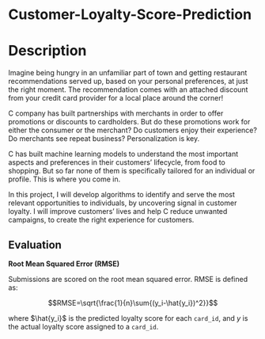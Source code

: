 # Customer-Loyalty-Score-Prediction

# Description

Imagine being hungry in an unfamiliar part of town and getting restaurant recommendations served up, based on your personal preferences, at just the right moment. The recommendation comes with an attached discount from your credit card provider for a local place around the corner!

C company has built partnerships with merchants in order to offer promotions or discounts to cardholders. But do these promotions work for either the consumer or the merchant? Do customers enjoy their experience? Do merchants see repeat business? Personalization is key.

C has built machine learning models to understand the most important aspects and preferences in their customers’ lifecycle, from food to shopping. But so far none of them is specifically tailored for an individual or profile. This is where you come in.

In this project, I will develop algorithms to identify and serve the most relevant opportunities to individuals, by uncovering signal in customer loyalty. I will improve customers’ lives and help C reduce unwanted campaigns, to create the right experience for customers.

## Evaluation

**Root Mean Squared Error (RMSE)**

Submissions are scored on the root mean squared error. RMSE is defined as:

$$RMSE=\sqrt{\frac{1}{n}\sum{(y_i-\hat{y_i})^2}}$$

where $\hat{y_i}$ is the predicted loyalty score for each `card_id`, and $y$ is the actual loyalty score assigned to a `card_id`.
